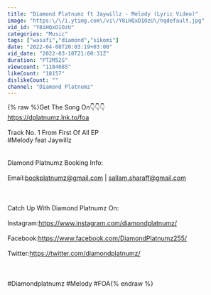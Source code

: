 ```yaml
---
title: "Diamond Platnumz ft Jaywillz - Melody (Lyric Video)"
image: "https:\/\/i.ytimg.com\/vi\/Y8iHQxD1OzU\/hqdefault.jpg"
vid_id: "Y8iHQxD1OzU"
categories: "Music"
tags: ["wasafi","diamond","sikomi"]
date: "2022-04-08T20:03:19+03:00"
vid_date: "2022-03-10T21:00:31Z"
duration: "PT2M52S"
viewcount: "1184085"
likeCount: "18157"
dislikeCount: ""
channel: "Diamond Platnumz"
---
```

{% raw %}Get The Song On👇👇👇<br /><a rel="nofollow" target="blank" href="https://dplatnumz.lnk.to/foa">https://dplatnumz.lnk.to/foa</a><br /><br />Track No. 1 From First Of All EP<br />#Melody feat Jaywillz<br /><br /><br />Diamond Platnumz Booking Info:<br /><br />Email:bookplatnumz@gmail.com | sallam.sharaff@gmail.com<br /><br /><br /><br />Catch Up With Diamond Platnumz On:<br /><br />Instagram:<a rel="nofollow" target="blank" href="https://www.instagram.com/diamondplatnumz/">https://www.instagram.com/diamondplatnumz/</a><br /><br />Facebook:<a rel="nofollow" target="blank" href="https://www.facebook.com/DiamondPlatnumz255/">https://www.facebook.com/DiamondPlatnumz255/</a><br /><br />Twitter:<a rel="nofollow" target="blank" href="https://twitter.com/diamondplatnumz/">https://twitter.com/diamondplatnumz/</a><br /><br /><br /><br />#Diamondplatnumz #Melody #FOA{% endraw %}
